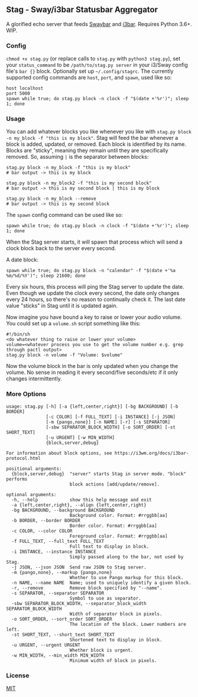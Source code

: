 ## Stag - Sway/i3bar Statusbar Aggregator

A glorified echo server that feeds [Swaybar](https://github.com/sircmpwn/sway/) and [i3bar](https://github.com/i3/i3).
Requires Python 3.6+. WIP.

### Config

`chmod +x stag.py` (or replace calls to `stag.py` with `python3 stag.py`), set your `status_command` to be
`/path/to/stag.py server` in your i3/Sway config file's `bar {}` block. Optionally set up `~/.config/stagrc`.
The currently supported config commands are `host`, `port`, and `spawn`, used like so:

    host localhost
    port 5000
    spawn while true; do stag.py block -n clock -f "$(date +'%r')"; sleep 1; done

### Usage

You can add whatever blocks you like whenever you like with `stag.py block -n my_block -f "this is my block"`.
Stag will feed the bar whenever a block is added, updated, or removed. Each block is identified by its name. Blocks
are "sticky", meaning they remain until they are specifically removed. So, assuming `|` is the separator between blocks:

```shell
stag.py block -n my_block -f "this is my block"
# bar output -> this is my block

stag.py block -n my_block2 -f "this is my second block"
# bar output -> this is my second block | this is my block

stag.py block -n my_block --remove
# bar output -> this is my second block
```

The `spawn` config command can be used like so:

    spawn while true; do stag.py block -n clock -f "$(date +'%r')"; sleep 1; done

When the Stag server starts, it will spawn that process which will send a clock block back to the server every
second.

A date block:

    spawn while true; do stag.py block -n "calendar" -f "$(date +'%a %m/%d/%Y')"; sleep 21600; done

Every six hours, this process will ping the Stag server to update the date. Even though we update the clock every
second, the date only changes every 24 hours, so there's no reason to continually check it. The last date value "sticks" in
Stag until it is updated again.

Now imagine you have bound a key to raise or lower your audio volume. You could set up a `volume.sh` script something
like this:

    #!/bin/sh
    <do whatever thing to raise or lower your volume>
    volume=<whatever process you use to get the volume number e.g. grep through pactl output>
    stag.py block -n volume -f "Volume: $volume"

Now the volume block in the bar is only updated when you change the volume. No sense in reading it every second/five
seconds/etc if it only changes intermittently.

### More Options

```shell
usage: stag.py [-h] [-a {left,center,right}] [-bg BACKGROUND] [-b BORDER]
               [-c COLOR] [-f FULL_TEXT] [-i INSTANCE] [-j JSON]
               [-m {pango,none}] [-n NAME] [-r] [-s SEPARATOR]
               [-sbw SEPARATOR_BLOCK_WIDTH] [-o SORT_ORDER] [-st SHORT_TEXT]
               [-u URGENT] [-w MIN_WIDTH]
               {block,server,debug}

For information about block options, see https://i3wm.org/docs/i3bar-
protocol.html

positional arguments:
  {block,server,debug}  "server" starts Stag in server mode. "block" performs
                        block actions [add/update/remove].

optional arguments:
  -h, --help            show this help message and exit
  -a {left,center,right}, --align {left,center,right}
  -bg BACKGROUND, --background BACKGROUND
                        Background color. Format: #rrggbb[aa]
  -b BORDER, --border BORDER
                        Border color. Format: #rrggbb[aa]
  -c COLOR, --color COLOR
                        Foreground color. Format: #rrggbb[aa]
  -f FULL_TEXT, --full_text FULL_TEXT
                        Full text to display in block.
  -i INSTANCE, --instance INSTANCE
                        Simply passed along to the bar, not used by Stag.
  -j JSON, --json JSON  Send raw JSON to Stag server.
  -m {pango,none}, --markup {pango,none}
                        Whether to use Pango markup for this block.
  -n NAME, --name NAME  Name; used to uniquely identify a given block.
  -r, --remove          Remove block specified by "--name".
  -s SEPARATOR, --separator SEPARATOR
                        Symbol to use as separator.
  -sbw SEPARATOR_BLOCK_WIDTH, --separator_block_width SEPARATOR_BLOCK_WIDTH
                        Width of separator block in pixels.
  -o SORT_ORDER, --sort_order SORT_ORDER
                        The location of the block. Lower numbers are left.
  -st SHORT_TEXT, --short_text SHORT_TEXT
                        Shortened text to display in block.
  -u URGENT, --urgent URGENT
                        Whether block is urgent.
  -w MIN_WIDTH, --min_width MIN_WIDTH
                        Minimum width of block in pixels.
```

### License

[MIT](https://opensource.org/licenses/MIT)
